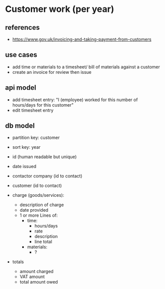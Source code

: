 # Customer work (per year)

## references

 * https://www.gov.uk/invoicing-and-taking-payment-from-customers

## use cases

 * add time or materials to a timesheet/ bill of materials against a customer
 * create an invoice for review then issue

## api model

 * add timesheet entry: "I (employee) worked for this number of hours/days for this customer"
 * edit timesheet entry

## db model

 * partition key: customer
 * sort key: year

 * id (human readable but unique)
 * date issued
 * contactor company (id to contact)
 * customer (id to contact)

 * charge (goods/services):
   * description of charge
   * date provided
   * 1 or more Lines of:
     * time:
       * hours/days
       * rate
       * description
       * line total
     * materials:
       * ?

 * totals
   * amount charged
   * VAT amount
   * total amount owed
